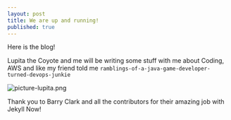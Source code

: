 ```yaml
---
layout: post
title: We are up and running!
published: true
---
```


Here is the blog!

Lupita the Coyote and me will be writing some stuff with me about Coding, AWS and like my friend told me `ramblings-of-a-java-game-developer-turned-devops-junkie`

![picture-lupita.png]({{site.baseurl}}/_posts/picture-lupita.png)


Thank you to Barry Clark and all the contributors for their amazing job with Jekyll Now!
